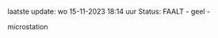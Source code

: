 laatste update: 
wo 15-11-2023 18:14   uur 
Status: FAALT - geel - 
<div class="service Y">microstation</div>